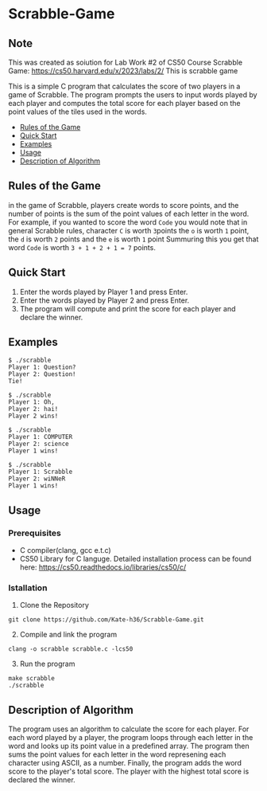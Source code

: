 # Scrabble-Game

## Note

This was created as soiution for Lab Work #2 of CS50 Course Scrabble Game:
https://cs50.harvard.edu/x/2023/labs/2/
This is scrabble game

This is a simple C program that calculates the score of two players in a game of Scrabble. 
The program prompts the users to input words played by each player and computes the total score for each player 
based on the point values of the tiles used in the words.

 * [Rules of the Game](https://github.com/Kate-h36/Scrabble-Game/blob/main/README.md#rules-of-the-game)
 * [Quick Start](https://github.com/Kate-h36/Scrabble-Game/blob/main/README.md#quick-start)
 * [Examples](https://github.com/Kate-h36/Scrabble-Game/blob/main/README.md#examples)
 * [Usage](https://github.com/Kate-h36/Scrabble-Game/blob/main/README.md#istallation)
 * [Description of Algorithm](https://github.com/Kate-h36/Scrabble-Game/blob/main/README.md#description-of-algorithm)

## Rules of the Game 

in the game of Scrabble, players create words to score points, 
and the number of points is the sum of the point values of each letter in the word.
For example, if you wanted to score the word `Code`
you would note that in general Scrabble rules, character `С` is worth `3`points
the `o` is worth `1` point, the `d` is worth `2` points 
and the `e` is worth `1` point
Summuring this you get that word `Code` is worth `3 + 1 + 2 + 1 = 7` points.

## Quick Start

1. Enter the words played by Player 1 and press Enter.
2. Enter the words played by Player 2 and press Enter.
3. The program will compute and print the score for each player and declare the winner.

## Examples

```
$ ./scrabble
Player 1: Question?
Player 2: Question!
Tie!
```
```
$ ./scrabble
Player 1: Oh,
Player 2: hai!
Player 2 wins!
```
```
$ ./scrabble
Player 1: COMPUTER
Player 2: science
Player 1 wins!
```
```
$ ./scrabble
Player 1: Scrabble
Player 2: wiNNeR
Player 1 wins!
```

##  Usage 

### Prerequisites
* C compiler(clang, gcc e.t.c)
* CS50 Library for C languge. 
 Detailed installation process can be found here: https://cs50.readthedocs.io/libraries/cs50/c/

### Istallation
1. Clone the Repository
```
git clone https://github.com/Kate-h36/Scrabble-Game.git
```
2. Compile and link the program
```
clang -o scrabble scrabble.c -lcs50
```
3. Run the program 
```
make scrabble
./scrabble
```

## Description of Algorithm

The program uses an algorithm to calculate the score for each player. For each word played by a player, the program loops through each letter in the word and looks up its point value in a predefined array. The program then sums the point values for each letter in the word represening each character using ASCII, as a number. Finally, the program adds the word score to the player's total score. The player with the highest total score is declared the winner.
